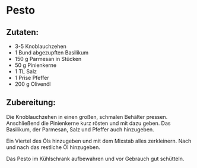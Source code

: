Pesto
=====

Zutaten:
--------
 * 3-5&nbsp;Knoblauchzehen
 * 1&nbsp;Bund abgezupften Basilikum
 * 150&nbsp;g Parmesan in Stücken
 * 50&nbsp;g Pinienkerne
 * 1&nbsp;TL Salz
 * 1&nbsp;Prise Pfeffer
 * 200&nbsp;g Olivenöl

Zubereitung:
------------
Die Knoblauchzehen in einen großen, schmalen Behälter pressen. Anschließend die Pinienkerne kurz rösten und mit dazu geben. Das Basilikum, der Parmesan, Salz und Pfeffer auch hinzugeben.

Ein Viertel des Öls hinzugeben und mit dem Mixstab alles zerkleinern. Nach und nach das restliche Öl hinzugeben.

Das Pesto im Kühlschrank aufbewahren und vor Gebrauch gut schütteln.
